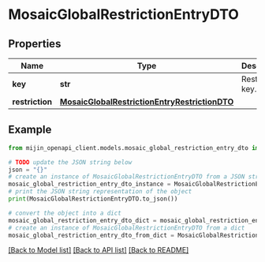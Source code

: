 # MosaicGlobalRestrictionEntryDTO


## Properties

Name | Type | Description | Notes
------------ | ------------- | ------------- | -------------
**key** | **str** | Restriction key. | 
**restriction** | [**MosaicGlobalRestrictionEntryRestrictionDTO**](MosaicGlobalRestrictionEntryRestrictionDTO.md) |  | 

## Example

```python
from mijin_openapi_client.models.mosaic_global_restriction_entry_dto import MosaicGlobalRestrictionEntryDTO

# TODO update the JSON string below
json = "{}"
# create an instance of MosaicGlobalRestrictionEntryDTO from a JSON string
mosaic_global_restriction_entry_dto_instance = MosaicGlobalRestrictionEntryDTO.from_json(json)
# print the JSON string representation of the object
print(MosaicGlobalRestrictionEntryDTO.to_json())

# convert the object into a dict
mosaic_global_restriction_entry_dto_dict = mosaic_global_restriction_entry_dto_instance.to_dict()
# create an instance of MosaicGlobalRestrictionEntryDTO from a dict
mosaic_global_restriction_entry_dto_from_dict = MosaicGlobalRestrictionEntryDTO.from_dict(mosaic_global_restriction_entry_dto_dict)
```
[[Back to Model list]](../README.md#documentation-for-models) [[Back to API list]](../README.md#documentation-for-api-endpoints) [[Back to README]](../README.md)


